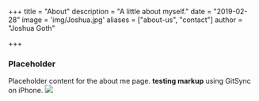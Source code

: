+++
title = "About"
description = "A little about myself."
date = "2019-02-28"
image = 'img/Joshua.jpg'
aliases = ["about-us", "contact"]
author = "Joshua Goth"

+++

### Placeholder

Placeholder content for the about me page. 
**testing markup** using GitSync on iPhone.
![](img/oops.png)
